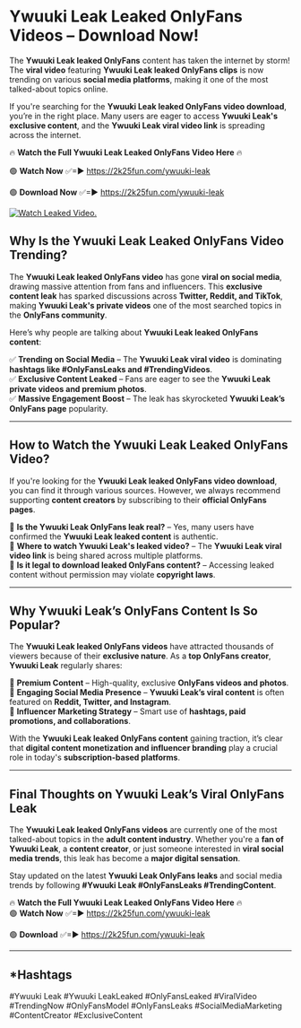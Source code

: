 # Ywuuki Leak Leaked OnlyFans Videos – Download Now!

The **Ywuuki Leak leaked OnlyFans** content has taken the internet by storm! The **viral video** featuring **Ywuuki Leak leaked OnlyFans clips** is now trending on various **social media platforms**, making it one of the most talked-about topics online.  

If you're searching for the **Ywuuki Leak leaked OnlyFans video download**, you’re in the right place. Many users are eager to access **Ywuuki Leak's exclusive content**, and the **Ywuuki Leak viral video link** is spreading across the internet.  

🔥 **Watch the Full Ywuuki Leak Leaked OnlyFans Video Here** 🔥  

🟢 **Watch Now** ✅=► https://2k25fun.com/ywuuki-leak

🟢 **Download Now** ✅=► https://2k25fun.com/ywuuki-leak

[![Watch Leaked Video.](https://miro.medium.com/v2/resize:fit:828/format:webp/1*cilzJN44JGOrTw9NJCrNHA.gif "Watch Leaked Video")](https://2k25fun.com/ywuuki-leak)

## **Why Is the Ywuuki Leak Leaked OnlyFans Video Trending?**  

The **Ywuuki Leak leaked OnlyFans video** has gone **viral on social media**, drawing massive attention from fans and influencers. This **exclusive content leak** has sparked discussions across **Twitter, Reddit, and TikTok**, making **Ywuuki Leak's private videos** one of the most searched topics in the **OnlyFans community**.  

Here’s why people are talking about **Ywuuki Leak leaked OnlyFans content**:  

✅ **Trending on Social Media** – The **Ywuuki Leak viral video** is dominating **hashtags like #OnlyFansLeaks and #TrendingVideos**.  
✅ **Exclusive Content Leaked** – Fans are eager to see the **Ywuuki Leak private videos and premium photos**.  
✅ **Massive Engagement Boost** – The leak has skyrocketed **Ywuuki Leak’s OnlyFans page** popularity.  

---

## **How to Watch the Ywuuki Leak Leaked OnlyFans Video?**  

If you're looking for the **Ywuuki Leak leaked OnlyFans video download**, you can find it through various sources. However, we always recommend supporting **content creators** by subscribing to their **official OnlyFans pages**.  

🔹 **Is the Ywuuki Leak OnlyFans leak real?** – Yes, many users have confirmed the **Ywuuki Leak leaked content** is authentic.  
🔹 **Where to watch Ywuuki Leak's leaked video?** – The **Ywuuki Leak viral video link** is being shared across multiple platforms.  
🔹 **Is it legal to download leaked OnlyFans content?** – Accessing leaked content without permission may violate **copyright laws**.  

---

## **Why Ywuuki Leak’s OnlyFans Content Is So Popular?**  

The **Ywuuki Leak leaked OnlyFans videos** have attracted thousands of viewers because of their **exclusive nature**. As a **top OnlyFans creator**, **Ywuuki Leak** regularly shares:  

📌 **Premium Content** – High-quality, exclusive **OnlyFans videos and photos**.  
📌 **Engaging Social Media Presence** – **Ywuuki Leak’s viral content** is often featured on **Reddit, Twitter, and Instagram**.  
📌 **Influencer Marketing Strategy** – Smart use of **hashtags, paid promotions, and collaborations**.  

With the **Ywuuki Leak leaked OnlyFans content** gaining traction, it’s clear that **digital content monetization and influencer branding** play a crucial role in today's **subscription-based platforms**.  

---

## **Final Thoughts on Ywuuki Leak’s Viral OnlyFans Leak**  

The **Ywuuki Leak leaked OnlyFans videos** are currently one of the most talked-about topics in the **adult content industry**. Whether you're a **fan of Ywuuki Leak**, a **content creator**, or just someone interested in **viral social media trends**, this leak has become a **major digital sensation**.  

Stay updated on the latest **Ywuuki Leak OnlyFans leaks** and social media trends by following **#Ywuuki Leak #OnlyFansLeaks #TrendingContent**.  

🔥 **Watch the Full Ywuuki Leak Leaked OnlyFans Video Here** 🔥  
🟢 **Watch Now** ✅=► https://2k25fun.com/ywuuki-leak

🟢 **Download** ✅=► https://2k25fun.com/ywuuki-leak

---

## *Hashtags
#Ywuuki Leak #Ywuuki LeakLeaked #OnlyFansLeaked #ViralVideo #TrendingNow #OnlyFansModel #OnlyFansLeaks #SocialMediaMarketing #ContentCreator #ExclusiveContent  
